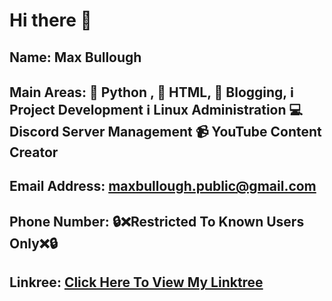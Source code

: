 # Hi there 👋

## Name: Max Bullough
## Main Areas: :snake: Python , :page_facing_up: HTML, :pencil: Blogging, :information_source: Project Development :information_source: Linux Administration :computer: Discord Server Management :video_camera: YouTube Content Creator
## Email Address: maxbullough.public@gmail.com
## Phone Number: :lock::x:Restricted To Known Users Only:x::lock:
## Linkree: [Click Here To View My Linktree](https://linktr.ee/maxbullough.github)

